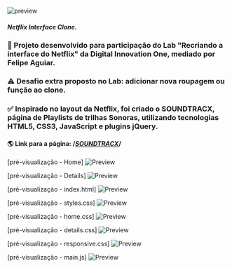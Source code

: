 ![preview](https://fontmeme.com/permalink/201125/e13d5f905e1cf19f3673047491c8e1ae.png)
#### _Netflix Interface Clone._


### :rocket: Projeto desenvolvido para participação do Lab "Recriando a interface do Netflix" da Digital Innovation One, mediado por Felipe Aguiar.  

### :warning: Desafio extra proposto no Lab: adicionar nova roupagem ou função ao clone.
### :white_check_mark: Inspirado no layout da Netflix, foi criado o SOUNDTRACX, página de Playlists de trilhas Sonoras, utilizando tecnologias HTML5, CSS3, JavaScript e plugins jQuery. 



#### 🌎 Link para a página: /*[SOUNDTRACX](https://github.com/CarlaBruckmann/netflix-interface-clone/blob/master/Netflix/index.html)*/


[pré-visualização - Home]
![Preview](home.png)

[pré-visualização - Details]
![Preview](details.png)

[pré-visualização - index.html]
![Preview](preview-index.png)

[pré-visualização - styles.css]
![Preview](preview-styles.png)

[pré-visualização - home.css]
![Preview](preview-home.png)

[pré-visualização - details.css]
![Preview](preview-details.png)

[pré-visualização - responsive.css]
![Preview](preview-responsive.png)

[pré-visualização - main.js]
![Preview](preview-main.png)

